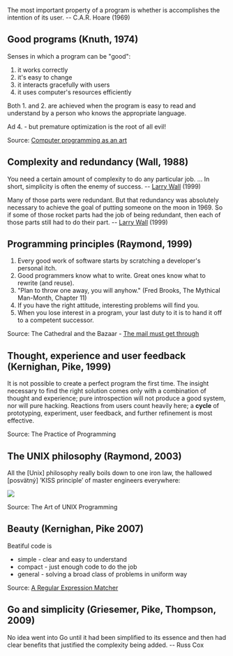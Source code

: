 The most important property of a program is whether is accomplishes the intention of its user. -- C.A.R. Hoare (1969)

## Good programs (Knuth, 1974)

Senses in which a program can be "good":

1. it works correctly
2. it's easy to change
3. it interacts gracefully with users
4. it uses computer's resources efficiently

Both 1. and 2. are achieved when the program is easy to read and understand by a person who knows the appropriate language.

Ad 4. - but premature optimization is the root of all evil!

Source: [Computer programming as an art](https://dl.acm.org/doi/epdf/10.1145/361604.361612)

## Complexity and redundancy (Wall, 1988)

You need a certain amount of complexity to do any particular job. ... In short, simplicity is often the enemy of success. -- [Larry Wall](https://www.oreilly.com/openbook/opensources/book/larry.html) (1999)

Many of those parts were redundant. But that redundancy was absolutely necessary to achieve the goal of putting someone on the moon in 1969. So if some of those rocket parts had the job of being redundant, then each of those parts still had to do their part. -- [Larry Wall](https://www.oreilly.com/openbook/opensources/book/larry.html) (1999)

## Programming principles (Raymond, 1999)

1. Every good work of software starts by scratching a developer's personal itch.
2. Good programmers know what to write. Great ones know what to rewrite (and reuse).
3. "Plan to throw one away, you will anyhow." (Fred Brooks, The Mythical Man-Month, Chapter 11)
4. If you have the right attitude, interesting problems will find you.
5. When you lose interest in a program, your last duty to it is to hand it off to a competent successor.

Source: The Cathedral and the Bazaar - [The mail must get through](http://www.catb.org/~esr/writings/cathedral-bazaar/cathedral-bazaar/ar01s02.html)

## Thought, experience and user feedback (Kernighan, Pike, 1999)

It is not possible to create a perfect program the first time. The insight necessary to find the right solution comes only with a combination of thought and experience; pure introspection will not produce a good system, nor will pure hacking. Reactions from users count heavily here; a **cycle** of prototyping, experiment, user feedback, and further refinement is most effective.

Source: The Practice of Programming

## The UNIX philosophy (Raymond, 2003)

All the [Unix] philosophy really boils down to one iron law, the hallowed [posvätný] ’KISS principle’ of master engineers everywhere:

![](https://user-images.githubusercontent.com/1047259/149891682-0e0e2633-2ea7-4862-ae9d-106f99493bb8.png)

Source: The Art of UNIX Programming

## Beauty (Kernighan, Pike 2007) 

Beatiful code is

* simple - clear and easy to understand
* compact - just enough code to do the job
* general - solving a broad class of problems in uniform way

Source: [A Regular Expression Matcher](https://www.cs.princeton.edu/courses/archive/spr09/cos333/beautiful.html)

## Go and simplicity (Griesemer, Pike, Thompson, 2009)

No idea went into Go until it had been simplified to its essence and then had clear benefits that justified the complexity being added. -- Russ Cox
